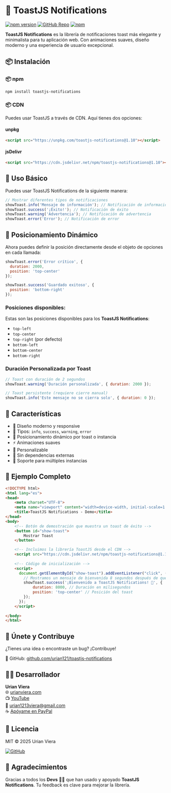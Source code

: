 # 🎉 ToastJS Notifications

[![npm version](https://img.shields.io/npm/v/toastjs-notifications.svg?style=flat-square)](https://www.npmjs.com/package/toastjs-notifications)
[![GitHub Repo](https://img.shields.io/badge/GitHub-repository-blue?style=flat-square&logo=github)](https://github.com/urian121/toastjs-notifications)
[![npm](https://img.shields.io/npm/dt/toastjs-notifications.svg)](https://www.npmjs.com/package/toastjs-notifications)

**ToastJS Notifications** es la librería de notificaciones toast más elegante y minimalista para tu aplicación web. Con animaciones suaves, diseño moderno y una experiencia de usuario excepcional.

## 📦 Instalación

### 📦 npm
```bash
npm install toastjs-notifications
```

### 📦 CDN
Puedes usar ToastJS a través de CDN. Aquí tienes dos opciones:

#### unpkg
```html
<script src="https://unpkg.com/toastjs-notifications@1.10"></script>
```

#### jsDelivr
```html
<script src="https://cdn.jsdelivr.net/npm/toastjs-notifications@1.10"></script>
```

## 🚀 Uso Básico
Puedes usar ToastJS Notifications de la siguiente manera:

```javascript
// Mostrar diferentes tipos de notificaciones
showToast.info('Mensaje de información'); // Notificación de información
showToast.success('¡Éxito!'); // Notificación de éxito
showToast.warning('Advertencia'); // Notificación de advertencia
showToast.error('Error'); // Notificación de error
```

## 🎨 Posicionamiento Dinámico

Ahora puedes definir la posición directamente desde el objeto de opciones en cada llamada:

```javascript
showToast.error('Error crítico', {
  duration: 2000,
  position: 'top-center'
});

showToast.success('Guardado exitoso', {
  position: 'bottom-right'
});
```

### Posiciones disponibles:
Estas son las posiciones disponibles para los **ToastJS Notifications**:
- `top-left`
- `top-center`
- `top-right` (por defecto)
- `bottom-left`
- `bottom-center`
- `bottom-right`


### Duración Personalizada por Toast

```javascript
// Toast con duración de 2 segundos
showToast.warning('Duración personalizada', { duration: 2000 });

// Toast persistente (requiere cierre manual)
showToast.info('Este mensaje no se cierra solo', { duration: 0 });
```

## 📱 Características

- 🎯 Diseño moderno y responsive
- 🌈 Tipos: `info`, `success`, `warning`, `error`
- 📍 Posicionamiento dinámico por toast o instancia
- ⚡ Animaciones suaves
- 🎨 Personalizable
- 🚀 Sin dependencias externas
- 💪 Soporte para múltiples instancias

## 📝 Ejemplo Completo

```html
<!DOCTYPE html>
<html lang="es">
<head>
    <meta charset="UTF-8">
    <meta name="viewport" content="width=device-width, initial-scale=1.0">
    <title>ToastJS Notifications - Demo</title>
</head>
<body>
    <!-- Botón de demostración que muestra un toast de éxito -->
    <button id="show-toast">
        Mostrar Toast
    </button>

    <!-- Incluimos la librería ToastJS desde el CDN -->
    <script src="https://cdn.jsdelivr.net/npm/toastjs-notifications@1.10"></script>
    
    <!-- Código de inicialización -->
    <script>
      document.getElementById("show-toast").addEventListener("click", () => {
        // Mostramos un mensaje de bienvenida 8 segundos después de que la página cargue
        showToast.success('¡Bienvenido a ToastJS Notifications! 🎉', {
            duration: 8000, // Duración en milisegundos
            position: 'top-center' // Posición del toast
        });
      });
    </script>
    
</body>
</html>
```

## 🤝 Únete y Contribuye

¿Tienes una idea o encontraste un bug? ¡Contribuye!

🔗 GitHub: [github.com/urian121/toastjs-notifications](https://github.com/urian121/toastjs-notifications)

## 👨‍💻 Desarrollador

**Urian Viera**  
🌐 [urianviera.com](https://www.urianviera.com)  
📺 [YouTube](https://www.youtube.com/WebDeveloperUrianViera)  
💌 [urian1213viera@gmail.com](mailto:urian1213viera@gmail.com)  
☕ [Apóyame en PayPal](https://www.paypal.com/donate/?hosted_button_id=4SV78MQJJH3VE)

## 🪪 Licencia

MIT © 2025 Urian Viera

[![GitHub](https://img.shields.io/badge/GitHub-urian121/toastjs--notifications-181717?logo=github&style=flat-square)](https://github.com/urian121/toastjs-notifications)

## 🙌 Agradecimientos

Gracias a todos los **Devs** 👨‍💻 que han usado y apoyado **ToastJS Notifications**. Tu feedback es clave para mejorar la librería.
